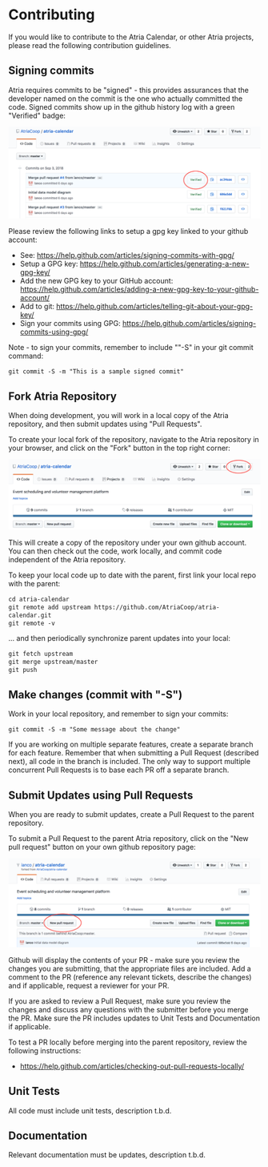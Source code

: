 # Contributing

If you would like to contribute to the Atria Calendar, or other Atria projects, please read the following contribution guidelines.

## Signing commits

Atria requires commits to be "signed" - this provides assurances that the developer named on the commit is the one who actually committed the code.  Signed commits show up in the github history log with a green "Verified" badge:

![Github Verified Badge](diagrams/github-verified.png)

Please review the following links to setup a gpg key linked to your github account:

* See:  https://help.github.com/articles/signing-commits-with-gpg/
* Setup a GPG key:  https://help.github.com/articles/generating-a-new-gpg-key/
* Add the new GPG key to your GitHub account:  https://help.github.com/articles/adding-a-new-gpg-key-to-your-github-account/
* Add to git:  https://help.github.com/articles/telling-git-about-your-gpg-key/
* Sign your commits using GPG:  https://help.github.com/articles/signing-commits-using-gpg/

Note - to sign your commits, remember to include ""-S" in your git commit command:

```
git commit -S -m "This is a sample signed commit"
```

## Fork Atria Repository

When doing development, you will work in a local copy of the Atria repository, and then submit updates using "Pull Requests".

To create your local fork of the repository, navigate to the Atria repository in your browser, and click on the "Fork" button in the top right corner:

![Fork Repository](diagrams/github-fork.png)

This will create a copy of the repository under your own github account.  You can then check out the code, work locally, and commit code independent of the Atria repository.

To keep your local code up to date with the parent, first link your local repo with the parent:

```
cd atria-calendar
git remote add upstream https://github.com/AtriaCoop/atria-calendar.git
git remote -v
```

... and then periodically synchronize parent updates into your local:

```
git fetch upstream
git merge upstream/master
git push
```

## Make changes (commit with "-S")

Work in your local repository, and remember to sign your commits:

```
git commit -S -m "Some message about the change"
```

If you are working on multiple separate features, create a separate branch for each feature.  Remember that when submitting a Pull Request (described next), all code in the branch is included.  The only way to support multiple concurrent Pull Requests is to base each PR off a separate branch.

## Submit Updates using Pull Requests

When you are ready to submit updates, create a Pull Request to the parent repository.

To submit a Pull Request to the parent Atria repository, click on the "New pull request" button on your own github repository page:

![Fork Repository](diagrams/github-new-pr.png)

Github will display the contents of your PR - make sure you review the changes you are submitting, that the appropriate files are included.  Add a comment to the PR (reference any relevant tickets, describe the changes) and if applicable, request a reviewer for your PR.

If you are asked to review a Pull Request, make sure you review the changes and discuss any questions with the submitter before you merge the PR.  Make sure the PR includes updates to Unit Tests and Documentation if applicable.

To test a PR locally before merging into the parent repository, review the following instructions:

* https://help.github.com/articles/checking-out-pull-requests-locally/

## Unit Tests

All code must include unit tests, description t.b.d.

## Documentation

Relevant documentation must be updates, description t.b.d.
